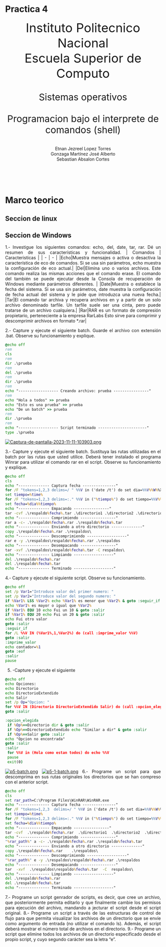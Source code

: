 <style>
    .left{text-align: left;}
    .right{text-align: right;}
    .center{text-align: center;}
    .just{text-align: justify;}
    .title{font-size: 40px;}
    .subtitle{font-size: 30px;}
</style>

# Practica 4

<div class="center title">
Instituto Politecnico Nacional
<br>
Escuela Superior de Computo
</div>
<br><br>
<div class="center subtitle">
Sistemas operativos
</div>
<br><br>
<div class="center subtitle">
Programacion bajo el interprete de comandos (shell)
</div>
<br><br>
<div class="center">
Etnan Jezreel Lopez Torres <br>
Gonzaga Martínez José Alberto <br>
Sebastian Absalon Cortes<br>
</div>

<div class="just">
<br><br><br><br>

# Marco teorico

## Seccion de linux

## Seccion de Windows
1.- Investigue los siguientes comandos: echo, del, date, tar, rar. Dé un resumen de sus características y funcionalidad.
| Comandos | Caracteristicas |
| - | - |
|Echo|Muestra mensajes o activa o desactiva la característica de eco de comandos. Si se usa sin parámetros, echo muestra la configuración de eco actual.|
|Del|Elimina uno o varios archivos. Este comando realiza las mismas acciones que el comando erase. El comando del también se puede ejecutar desde la Consola de recuperación de Windows mediante parámetros diferentes. |
|Date|Muestra o establece la fecha del sistema. Si se usa sin parámetros, date muestra la configuración de fecha actual del sistema y le pide que introduzca una nueva fecha.|
|Tar|El comando tar archiva y recupera archivos en y a partir de un solo archivo denominado tarfile. Un tarfile suele ser una cinta, pero puede tratarse de un archivo cualquiera.|
|Rar|RAR es un formato de compresión propietario, perteneciente a la empresa RarLabs Esto sirve para comprimir y descomprimir archivos en formato *.rar|

2.- Capture y ejecute el siguiente batch. Guarde el archivo con extensión .bat. Observe su funcionamiento y explique.
````bat
@echo off
rem
cls
rem
dir .\prueba
rem
del .\prueba
rem
dir .\prueba
rem
echo "------------------ Creando archivo: prueba ----------------"
rem
echo "Hola a todos" >> prueba
echo "Esto es una prueba" >> prueba
echo "De un batch" >> prueba
rem
dir .\prueba
rem
echo "------------------ Script terminado ----------------------"
type .\prueba
````
[![Captura-de-pantalla-2023-11-11-103903.png](https://i.postimg.cc/Pq2gpNdY/Captura-de-pantalla-2023-11-11-103903.png)](https://postimg.cc/5HQ7D4Y2)

3.- Capture y ejecute el siguiente batch. Sustituya las rutas utilizadas en el batch por las rutas que usted
utilice. Deberá tener instalado el programa Winrar para utilizar el comando rar en el script. Observe
su funcionamiento y explique.
````bat
@echo off
cls
echo "-------------- Captura fecha ---------------"
for /F "tokens=1,2,3 delims=/ " %%V in ('date /t') do set dia=%%V%%W%%X
set tiempo=%time%
for /F "tokens=1,2,3 delims=:." %%V in ("%tiempo%") do set tiempo=%%V%%W%%X
set fecha=%dia%%tiempo%
echo "-------------- Empacando ----------------"
tar -cvf .\respaldo%fecha%.tar .\directorio1 .\directorio2 .\directorio3
echo "-------------- Comprimiendo ----------------"
rar a -c- .\respaldo%fecha%.rar .\respaldo%fecha%.tar
echo "-------------- Enviando a otro directorio --------------"
copy .\respaldo%fecha%.rar .\respaldos\
echo "-------------- Descomprimiendo ------------------"
rar e -y .\respaldos\respaldo%fecha%.rar .\respaldos
echo "-------------- Desempacando ----------------"
tar -xvf .\respaldos\respaldo%fecha%.tar -C respaldos\
echo "-------------- Limpiando ------------------"
del .\respaldo%fecha%.rar
del .\respaldo%fecha%.tar
echo "-------------- Terminado ------------------"
````
4.- Capture y ejecute el siguiente script. Observe su funcionamiento.
````bat
@echo off
set /p Var1="Introduce valor del primer numero: "
set /p Var2="Introduce valor del segundo numero: "
if %Var1% LSS %Var2% echo %Var1% es menor que %Var2% & goto :seguir_if
echo %Var1% es mayor o igual que %Var2%
if %Var1% EQU 10 echo Fui un 10 & goto :salir
if %Var1% EQU 20 echo Fui un 20 & goto :salir
echo Fui otro valor
goto :salir
:seguir_if
for /L %%V IN (%Var1%,1,%Var2%) do (call :imprime_valor %%V)
goto :salir
:imprime_valor
echo contador=%1
goto :eof
:salir
pause
````
5. -Capture y ejecute el siguiente 
````bat
@echo off
echo Opciones:
echo Directorio
echo DirectorioExtendido
echo Salir
set /p Op="Opcion: "
for %%V IN (Directorio DirectorioExtendido Salir) do (call :opcion_elegida %%V)
goto :salir

:opcion_elegida
 if %Op%==Directorio dir & goto :salir
 if %Op%==DirectorioExtendido echo "Similar a dir" & goto :salir
 if %Op%==Salir goto :salir
echo "Opcion no encontrada"
goto :salir
:salir
 for %%V in (Hola como estan todos) do echo %%V
 pause
 exit(0) 
````
[![p5-batch.png](https://i.postimg.cc/pV4k5Vsg/p5-batch.png)](https://postimg.cc/YjNQJ7K3)
[![p5-1-batch.png](https://i.postimg.cc/23NSnfZ4/p5-1-batch.png)](https://postimg.cc/hQMnq6Mj)
6.- Programe un script para que descomprima en sus rutas originales los directorios que se han compreso con el anterior script.
````bat
@echo off
cls
set rar_path=C:\Program Files\WinRAR\WinRAR.exe
echo "-------------- Captura fecha ---------------"
for /F "tokens=1,2,3  delims=/ " %%V in ('date /t') do set dia=%%V%%W%%X
set tiempo=%time%
for /F "tokens=1,2,3 delims=:." %%V in ("%tiempo%") do set tiempo=%%V%%W%%X
set fecha=%dia%%tiempo% 
echo "-------------- Empacando ----------------"    
tar -cvf  .\respaldo%fecha%.rar  .\directorio1  .\directorio2  .\directorio3
echo "-------------- Comprimiendo ----------------"
"%rar_path%" a -c- .\respaldo%fecha%.rar .\respaldo%fecha%.tar
echo "-------------- Enviando a otro directorio --------------"
copy .\respaldo%fecha%.rar    .\respaldos\
echo "-------------- Descomprimiendo ------------------"
"%rar_path%" e -y .\respaldos\respaldo%fecha%.rar .\respaldos
echo "-------------- Desempacando ----------------"
tar  -xvf  .\respaldos\respaldo%fecha%.tar  -C  respaldos\
echo "-------------- Limpiando ------------------"
del .\respaldo%fecha%.rar
del .\respaldo%fecha%.tar
echo "-------------- Terminado ------------------"

````
7.- Programe un script genrador de scripts, es decir, que cree un archivo, que posteriormente permita editarlo y que finalmente cambie los permisos para ejecución del archivo, mandando a jecturar el script desde el script original.
8.- Programe un script a través de las estructuras de control de flujo para que permita visualizar los archivos de un directorio que se envíe como argumento de entrada (no utilizar el comando ls). Además, el script deberá mostrar el número total de archivos en el directorio.
9.- Programe un script que elimine todos los archivos de un directorio especificado desde el propio script, y cuyo segundo carácter sea la letra “e”. 
###

